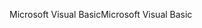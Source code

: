 <span data-ttu-id="70c7a-101">Microsoft Visual Basic</span><span class="sxs-lookup"><span data-stu-id="70c7a-101">Microsoft Visual Basic</span></span>